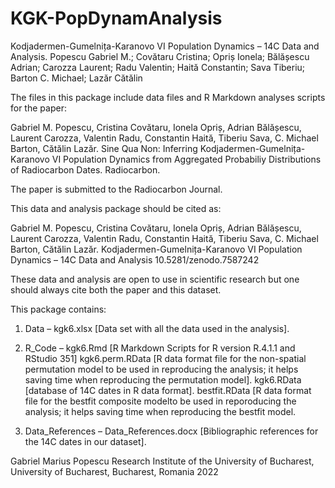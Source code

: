 # KGK-PopDynamAnalysis

Kodjadermen-Gumelnița-Karanovo VI Population Dynamics – 14C Data and Analysis.
 Popescu Gabriel M.; Covătaru Cristina; Opriș Ionela; Bălășescu Adrian; Carozza Laurent; Radu Valentin; Haită Constantin; Sava Tiberiu; Barton C. Michael;   Lazăr Cătălin

The files in this package include data files and R Markdown analyses scripts for the paper:

Gabriel M. Popescu, Cristina Covătaru, Ionela Opriș, Adrian Bălășescu, Laurent Carozza, Valentin Radu, Constantin Haită, Tiberiu Sava, C. Michael Barton, Cătălin Lazăr. Sine Qua Non: Inferring Kodjadermen-Gumelnița-Karanovo VI Population Dynamics from Aggregated Probabiliy Distributions of Radiocarbon Dates. Radiocarbon.

The paper is submitted to the Radiocarbon Journal.

This data and analysis package should be cited as:

Gabriel M. Popescu, Cristina Covătaru, Ionela Opriș, Adrian Bălășescu, Laurent Carozza, Valentin Radu, Constantin Haită, Tiberiu Sava, C. Michael Barton, Cătălin Lazăr. Kodjadermen-Gumelnița-Karanovo VI Population Dynamics – 14C Data and Analysis 10.5281/zenodo.7587242 

These data and analysis are open to use in scientific research but one should always cite both the paper and this dataset.

This package contains:

1. Data – kgk6.xlsx [Data set with all the data used in the analysis].

2. R_Code – kgk6.Rmd [R Markdown Scripts for R version R.4.1.1 and RStudio 351]
            kgk6.perm.RData [R data format file for the non-spatial permutation model to be used in reproducing the analysis; it         helps saving time when reproducing the permutation model].
            kgk6.RData [database of 14C dates in R data format].
            bestfit.RData [R data format file for the bestfit composite modelto be used in reporoducing the analysis; it helps saving time when reproducing the bestfit model.    

3. Data_References – Data_References.docx [Bibliographic references for the 14C dates in our dataset].

Gabriel Marius Popescu
Research Institute of the University of Bucharest,
University of Bucharest,
Bucharest, Romania
2022
